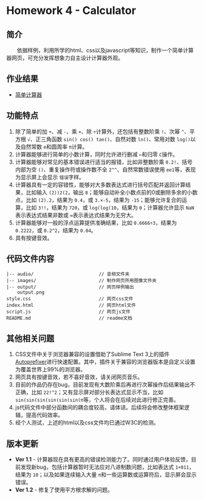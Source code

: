 # Homework 4 - Calculator

## 简介

　　依据样例，利用所学的html、css以及javascript等知识，制作一个简单计算器网页，可充分发挥想象力自主设计计算器外观。

## 作业结果

- [简单计算器](https://reganfan.github.io/LearningWeb2.0/docs/Homework-4-Calculator/index.html)

## 功能特点

1. 除了简单的加 `+`、减 `-`、乘 `×`、除 `÷`计算外，还包括有整数阶乘 `!`、次幂 `^`、平方根 `√`、正三角函数 `sin() cos() tan()`、自然对数 `ln()`、常用对数 `log()`以及自然常数 `e`和圆周率 `π`计算。
2. 计算器能够进行简单的小数计算，同时允许进行删减 `←`和归零 `C`操作。
3. 计算器能够对常见的基本错误进行适当的报错，比如非整数阶乘 `0.2!`、括号内部为空 `()`、重复操作符或操作数不全 `2^^`、自然常数错误使用 `ee1`等，表现为显示屏上会显示 `错误`字样。
4. 计算器具有一定的容错性，能够对大多数表达式进行括号匹配并返回计算结果，比如输入 `(2))2(2`，输出 `8`；能够自动补全小数点前的0或删除多余的小数点，比如 `(2).2`，结果为 `0.4`，或 `3.×-5`，结果为 `-15`；能够允许复合的运算，比如 `3!!`，结果为 `720`，或 `log(log(10`，结果为 `0`；计算器允许显示 `NaN`表示表达式结果非数或 `∞`表示表达式结果为无穷大。
5. 计算器能够对一般的浮点运算提供准确结果，比如 `0.6666÷3`，结果为 `0.2222`，或 `0.2^2`，结果为 `0.04`。
6. 具有按键音效。

## 代码文件内容

```
|-- audio/                        // 音频文件夹
|-- images/                       // 制作网页所用图像文件夹
|-- output/                       // 网页样例输出
	output.png
style.css                         // 网页css文件
index.html                        // 网页html文件
script.js                         // 网页js文件
README.md                         // readme文档
```

## 其他相关问题

1. CSS文件中关于浏览器兼容的设置借助了Sublime Text 3上的插件[Autoprefixer](https://github.com/sindresorhus/sublime-autoprefixer)进行快速配置。其中，插件关于兼容的浏览器版本是自定义设置为覆盖世界上99%的浏览器。
2. 网页具有按键音效，若不喜好音效，请关闭网页音乐。
3. 目前的作品仍存在bug，目前发现有大数阶乘后再进行次幂操作后结果输出不正确，比如 `22!^2`；又有显示屏对部分长表达式显示不当，比如 `sin(sin(sin(sin(sin(sin(π`等，个人将会在后续对此进行修正完善。
4. js代码文件中部分函数间的耦合度较高，请体谅。后续将会修改整体框架逻辑，提高代码效率。
5. 经个人测试，上述的html以及css文件均已通过W3C的检测。

## 版本更新

- **Ver 1.1** - 计算器现在具有更高的错误检测能力了。同时通过用户体验反馈，目前发现新bug，包括计算器暂时无法应对八进制数问题，比如表达式 `1+011`，结果为 `10`；以及如果连续输入大量 `π`和一些运算数或运算符后，显示屏会显示错误。
- **Ver 1.2** - 修复了使用平方根求解的问题。